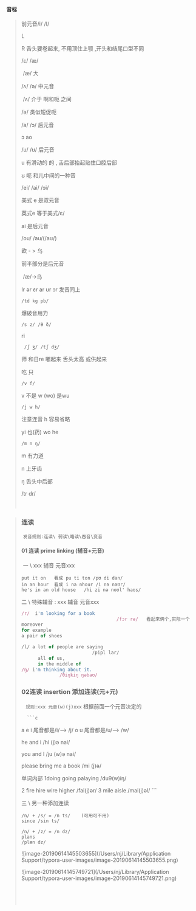 #### 音标

> 前元音/i/  /I/
>
> L 
>
> R  舌头要卷起来, 不用顶住上颚  ,开头和结尾口型不同
>
> /ɛ/ /æ/
>
> ​    /æ/ 大
>
> 
>
> /ʌ/ /ə/  中元音
>
> ​	/ʌ/  介于 啊和呃 之间  
>
> 	/ə/ 类似短促呃
>
> 
>
> /a/ /ɔ/  后元音
>
> ɔ  ao
>
> /u/ /ʊ/  后元音
>
> u 有滑动的 的 , 舌后部抬起贴住口腔后部
>
> ʊ   呃 和儿中间的一种音
>
> 
>
> /ei/ /ai/ /ɔi/
>
> 美式 e 是双元音 
>
> 英式e 等于美式/ɛ/
>
> ai 是后元音
>
> 
>
> /ou/ /au/(/aʊ/)
>
> 欧  - > 乌
>
> 前半部分是后元音
>
> ​    /æ/->乌
>
> Ir   ər    ɛr   ar  ʊr    ɔr   发音同上
>
> `/td kg pb/`
>
>   爆破音用力
>
> `/s z/ /θ ð/`
>
>    ri
>
> ` /ʃ ʒ/ /tʃ dʒ/`
>
>   师 和日re   嘟起来  舌头太高 或供起来
>
>   吃   只
>
> `/v f/`
>
>   v 不是 w  (wo)   是wu
>
> `/j w h/`
>
>    注意连音  h 容易省略
>
>   yi 也(药)  wo  he
>
> `/m n ŋ/`
>
>   m 有力道 
>
>  n 上牙齿 
>
> ŋ 舌头中后部
>
> /tr dr/ 
>
> ​    

> ### 连读
>
> ​     `发音规则:连读\ 弱读\略读\吞音\变音`
>
>    #### 01 连读 prime linking (辅音+元音)
>
> ​	一 \  xxx 辅音 元音xxx
>
>   ```
> put it on   看成 pu ti ton /pʊ di dan/
> in an hour  看成 i na nhour /i nə naʊr/
> he's in an old house   /hi zi nə noʊl' haʊs/
> 
>   ```
>
> 二 \ 特殊辅音 :  xxx 辅音 元音xxx
>
> ```js
> /r/  i'm looking for a book  
> 									 /fɔr rə/   看起来俩个,实际一个
> moreover 
> for example
> a pair of shoes 
> 
> /l/ a lot of people are saying
> 							/pipl lar/
> 		all of us,
> 		in the middle of
> /ŋ/ i'm thinking about it.
> 				/θiŋkiŋ ŋəbaʊ/
> ```
>
> ### 02连读 insertion 添加连读(元+元)
>
> ​     ` 规则:xxx 元音(w)(j)xxx`  根据前面一个元音决定的
>
>       ```c
> a e i  尾音都是/i/--> /j/
> o u    尾音都是/u/--> /w/
> 
> he and i 
> /hi (j)ə nai/
> 
> you and I
> /ju (w)ə nai/
> 
> please bring me a book 
> 						  /mi (j)ə/
> 
> 单词内部
> 	1doing going  palaying
> 	 /du9(w)iŋ/
> 	 
> 	 2 fire hire wire  higher
> 	 /fai(j)ər/
> 	 3 mile  aisle
> 	   /mai(j)əl/
>       ```
>
> 三 \ 另一种添加连读
>
> ```
> /n/ + /s/ = /n ts/    (可用可不用)
> since /sin ts/
> 
> /n/ + /z/ = /n dz/  
> plans
> /plæn dz/
> ```
>
> ![image-20190614145503655](/Users/nj/Library/Application Support/typora-user-images/image-20190614145503655.png)
>
> ![image-20190614145749721](/Users/nj/Library/Application Support/typora-user-images/image-20190614145749721.png)
>
> ​      
>
> ​        
>
> 
>
> 

#  

